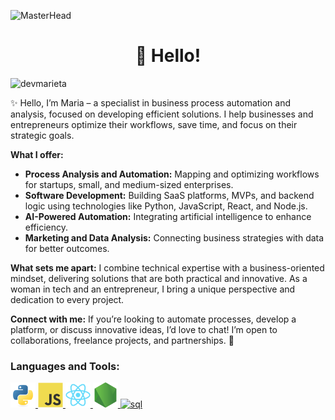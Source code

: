 ![MasterHead](https://cdn.weasyl.com/~fluffkevlar/submissions/30165/efb64790c6059bf9f32f9922bdfd36fad18bdd135aff5f67e99a7f0f29749042/fluffkevlar-starfield-gif.gif)

<h1 align="center">👋 Hello!</h1>

<p align="left">
  <img src="https://komarev.com/ghpvc/?username=devmarieta&label=Profile%20views&color=0e75b6&style=flat" alt="devmarieta" />
</p>

✨ Hello, I’m Maria – a specialist in business process automation and analysis, focused on developing efficient solutions. I help businesses and entrepreneurs optimize their workflows, save time, and focus on their strategic goals.

**What I offer:**
- **Process Analysis and Automation:** Mapping and optimizing workflows for startups, small, and medium-sized enterprises.
- **Software Development:** Building SaaS platforms, MVPs, and backend logic using technologies like Python, JavaScript, React, and Node.js.
- **AI-Powered Automation:** Integrating artificial intelligence to enhance efficiency.
- **Marketing and Data Analysis:** Connecting business strategies with data for better outcomes.

**What sets me apart:**
I combine technical expertise with a business-oriented mindset, delivering solutions that are both practical and innovative. As a woman in tech and an entrepreneur, I bring a unique perspective and dedication to every project.

**Connect with me:**
If you’re looking to automate processes, develop a platform, or discuss innovative ideas, I’d love to chat! I’m open to collaborations, freelance projects, and partnerships. 📩

<h3 align="left">Languages and Tools:</h3>
<p align="left">
  <a href="https://www.python.org" target="_blank" rel="noreferrer">
    <img src="https://raw.githubusercontent.com/devicons/devicon/master/icons/python/python-original.svg" alt="python" width="40" height="40"/>
  </a>
  <a href="https://developer.mozilla.org/en-US/docs/Web/JavaScript" target="_blank" rel="noreferrer">
    <img src="https://raw.githubusercontent.com/devicons/devicon/master/icons/javascript/javascript-original.svg" alt="javascript" width="40" height="40"/>
  </a>
  <a href="https://react.dev/" target="_blank" rel="noreferrer">
    <img src="https://raw.githubusercontent.com/devicons/devicon/master/icons/react/react-original.svg" alt="react" width="40" height="40"/>
  </a>
  <a href="https://nodejs.org/" target="_blank" rel="noreferrer">
    <img src="https://raw.githubusercontent.com/devicons/devicon/master/icons/nodejs/nodejs-original.svg" alt="nodejs" width="40" height="40"/>
  </a>
  <a href="https://www.microsoft.com/en-us/sql-server" target="_blank" rel="noreferrer">
    <img src="https://cdn.jsdelivr.net/gh/devicons/devicon/icons/mysql/mysql-original.svg" alt="sql" width="40" height="40"/>
  </a>
</p>

